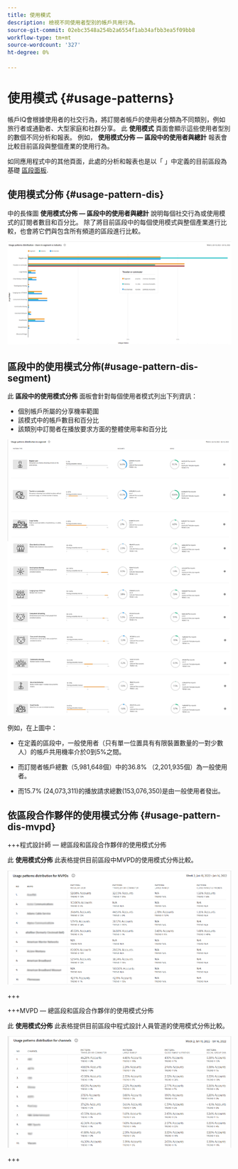 ```yaml
---
title: 使用模式
description: 檢視不同使用者型別的帳戶共用行為。
source-git-commit: 02ebc3548a254b2a6554f1ab34afbb3ea5f09bb8
workflow-type: tm+mt
source-wordcount: '327'
ht-degree: 0%

---
```


# 使用模式 {#usage-patterns}

帳戶IQ會根據使用者的社交行為，將訂閱者帳戶的使用者分類為不同類別，例如旅行者或通勤者、大型家庭和社群分享。 此 **使用模式** 頁面會顯示這些使用者型別的數個不同分析和報表。 例如， **使用模式分佈 — 區段中的使用者與總計** 報表會比較目前區段與整個產業的使用行為。

如同應用程式中的其他頁面，此處的分析和報表也是以「 」中定義的目前區段為基礎 [區段面板](/help/AccountIQ/segments-timeframe.md).

## 使用模式分佈 {#usage-pattern-dis}

中的長條圖 **使用模式分佈 — 區段中的使用者與總計** 說明每個社交行為或使用模式的訂閱者數目和百分比。 除了將目前區段中的每個使用模式與整個產業進行比較，也會將它們與包含所有頻道的區段進行比較。

![](assets/segment-users-industry.png)

## 區段中的使用模式分佈(#usage-pattern-dis-segment)

此 **區段中的使用模式分佈** 面板會針對每個使用者模式列出下列資訊：

* 個別帳戶所屬的分享機率範圍
* 該模式中的帳戶數目和百分比
* 該類別中訂閱者在播放要求方面的整體使用率和百分比

![](assets/usage-pattern-segmentwise.png)

例如，在上圖中：

* 在定義的區段中，一般使用者（只有單一位置具有有限裝置數量的一對少數人）的帳戶共用機率介於0到5%之間。

* 而訂閱者帳戶總數（5,981,648個）中的36.8% （2,201,935個）為一般使用者。

* 而15.7% (24,073,311)的播放請求總數(153,076,350)是由一般使用者發出。

## 依區段合作夥伴的使用模式分佈 {#usage-pattern-dis-mvpd}

+++程式設計師 — 總區段和區段合作夥伴的使用模式分佈

此 **使用模式分佈** 此表格提供目前區段中MVPD的使用模式分佈比較。

![](assets/usage-patterns-mvpdwise.png)

+++

+++MVPD — 總區段和區段合作夥伴的使用模式分佈

此 **使用模式分佈** 此表格提供目前區段中程式設計人員管道的使用模式分佈比較。

![](assets/usage-patterns-programmerwise.png)

+++
